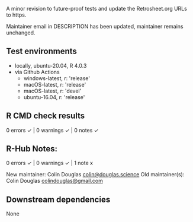 A minor revision to future-proof tests and update the Retrosheet.org URLs to https. 

Maintainer email in DESCRIPTION has been updated, maintainer remains unchanged.

## Test environments 
* locally, ubuntu-20.04, R 4.0.3
* via Github Actions
    * windows-latest, r: 'release'
    * macOS-latest, r: 'release'
    * macOS-latest, r: 'devel'
    * ubuntu-16.04, r: 'release'

## R CMD check results 
0 errors ✓ | 0 warnings ✓ | 0 notes ✓

## R-Hub Notes:
0 errors ✓ | 0 warnings ✓ | 1 note x

New maintainer: Colin Douglas <colin@douglas.science>
Old maintainer(s): Colin Douglas <colindouglas@gmail.com>

    
## Downstream dependencies
None
